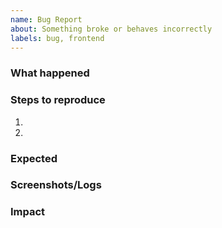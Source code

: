 ```yaml
---
name: Bug Report
about: Something broke or behaves incorrectly
labels: bug, frontend
---
```


### What happened
<!-- describe -->

### Steps to reproduce
1.
2.

### Expected
<!-- describe -->

### Screenshots/Logs
<!-- optional -->

### Impact
<!-- user/system impact -->